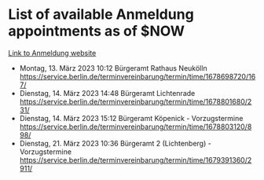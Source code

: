 # List of available Anmeldung appointments as of $NOW
[Link to Anmeldung website](https://service.berlin.de/terminvereinbarung/termin/tag.php?termin=1&anliegen[]=120686&dienstleisterlist=122210,122217,327316,122219,327312,122227,327314,122231,327346,122243,327348,122254,122252,329742,122260,329745,122262,329748,122271,327278,122273,327274,122277,327276,330436,122280,327294,122282,327290,122284,327292,122291,327270,122285,327266,122286,327264,122296,327268,150230,329760,122297,327286,122294,327284,122312,329763,122314,329775,122304,327330,122311,327334,122309,327332,317869,122281,327352,122279,329772,122283,122276,327324,122274,327326,122267,329766,122246,327318,122251,327320,122257,327322,122208,327298,122226,327300&herkunft=http%3A%2F%2Fservice.berlin.de%2Fdienstleistung%2F120686%2F)
- Montag, 13. März 2023 10:12 Bürgeramt Rathaus Neukölln https://service.berlin.de/terminvereinbarung/termin/time/1678698720/167/
- Dienstag, 14. März 2023 14:48 Bürgeramt Lichtenrade https://service.berlin.de/terminvereinbarung/termin/time/1678801680/231/
- Dienstag, 14. März 2023 15:12 Bürgeramt Köpenick - Vorzugstermine https://service.berlin.de/terminvereinbarung/termin/time/1678803120/898/
- Dienstag, 21. März 2023 10:36 Bürgeramt 2 (Lichtenberg) - Vorzugstermine https://service.berlin.de/terminvereinbarung/termin/time/1679391360/2911/
